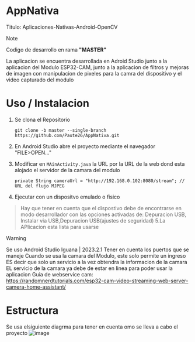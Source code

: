 # AppNativa
Titulo: Aplicaciones-Nativas-Android-OpenCV

> [!NOTE]
> Codigo de desarrollo en rama **"MASTER"**

La aplicacion se encuentra desarrollada en Adroid Studio junto a la aplicacion del Modulo ESP32-CAM, junto a la aplicacion de filtros y mejoras de imagen con manipulacion de pixeles para la camra del dispositivo y el video capturado del modulo

# Uso / Instalacion
1. Se clona el Repositorio
   
   ```git clone -b master --single-branch https://github.com/Paute26/AppNativa.git```
3. En Android Studio abre el proyecto mediante el navegador "FILE>OPEN..."
4. Modificar en ```MAinActivity.java``` la URL por la URL de la web dond esta alojado el servidor de la camara del modulo

   ```private String cameraUrl = "http://192.168.0.102:8080/stream"; // URL del flujo MJPEG```
6. Ejecutar con un dispositvo emulado o fisico
>Hay que tener en cuenta que el dispostivo debe de encontrarse en modo desarrollador
>con las opciones activadas de: Depuracion USB, Instalar via USB,Depuracion USB(ajustes de seguridad)
5.La APlicacion esta lista para usarse

> [!WARNING]
> Se uso Android Studio Iguana | 2023.2.1
> Tener en cuenta los puertos que se maneje
> Cuando se usa la camara del Modulo, este solo permite un ingreso
>   ES decir que solo un servicio a la vez obtendra la informacion de la camara
> EL servicio de la camara ya debe de estar en linea para poder usar la aplicacion
> Guia de webservice cam: https://randomnerdtutorials.com/esp32-cam-video-streaming-web-server-camera-home-assistant/


# Estructura
Se usa elsiguiente diagrma para tener en cuenta omo se lleva a cabo el proyecto
![image](https://github.com/user-attachments/assets/70acba5f-5145-4a7b-b19e-1398a8850ac9)

